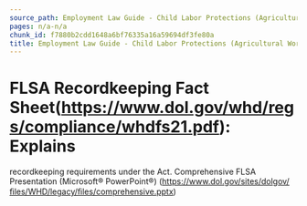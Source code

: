 ```yaml
---
source_path: Employment Law Guide - Child Labor Protections (Agricultural Work).md
pages: n/a-n/a
chunk_id: f7880b2cdd1648a6bf76335a16a59694df3fe80a
title: Employment Law Guide - Child Labor Protections (Agricultural Work)
---
```

# FLSA Recordkeeping Fact Sheet(https://www.dol.gov/whd/regs/compliance/whdfs21.pdf): Explains

recordkeeping requirements under the Act. Comprehensive FLSA Presentation (Microsoft® PowerPoint®) (https://www.dol.gov/sites/dolgov/ﬁles/WHD/legacy/ﬁles/comprehensive.pptx)
